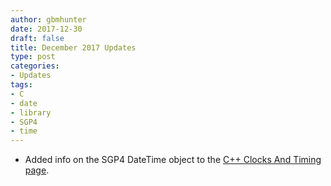 ```yaml
---
author: gbmhunter
date: 2017-12-30
draft: false
title: December 2017 Updates
type: post
categories:
- Updates
tags:
- C
- date
- library
- SGP4
- time
---
```


* Added info on the SGP4 DateTime object to the [C++ Clocks And Timing page](/programming/languages/c-plus-plus/clocks-and-timing).
